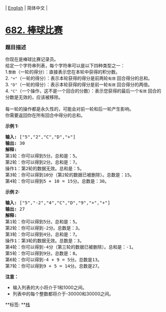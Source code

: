 | [English](README_EN.md) | 简体中文 |

# [682. 棒球比赛](https://leetcode-cn.com/problems/baseball-game)
 ### 题目描述
<p>你现在是棒球比赛记录员。<br>
给定一个字符串列表，每个字符串可以是以下四种类型之一：<br>
1.<code>整数</code>（一轮的得分）：直接表示您在本轮中获得的积分数。<br>
2. <code>&quot;+&quot;</code>（一轮的得分）：表示本轮获得的得分是前两轮<code>有效</code>&nbsp;回合得分的总和。<br>
3. <code>&quot;D&quot;</code>（一轮的得分）：表示本轮获得的得分是前一轮<code>有效</code>&nbsp;回合得分的两倍。<br>
4. <code>&quot;C&quot;</code>（一个操作，这不是一个回合的分数）：表示您获得的最后一个<code>有效</code>&nbsp;回合的分数是无效的，应该被移除。<br>
<br>
每一轮的操作都是永久性的，可能会对前一轮和后一轮产生影响。<br>
你需要返回你在所有回合中得分的总和。</p>

<p><strong>示例 1:</strong></p>

<pre><strong>输入:</strong> [&quot;5&quot;,&quot;2&quot;,&quot;C&quot;,&quot;D&quot;,&quot;+&quot;]
<strong>输出:</strong> 30
<strong>解释:</strong> 
第1轮：你可以得到5分。总和是：5。
第2轮：你可以得到2分。总和是：7。
操作1：第2轮的数据无效。总和是：5。
第3轮：你可以得到10分（第2轮的数据已被删除）。总数是：15。
第4轮：你可以得到5 + 10 = 15分。总数是：30。
</pre>

<p><strong>示例 2:</strong></p>

<pre><strong>输入:</strong> [&quot;5&quot;,&quot;-2&quot;,&quot;4&quot;,&quot;C&quot;,&quot;D&quot;,&quot;9&quot;,&quot;+&quot;,&quot;+&quot;]
<strong>输出:</strong> 27
<strong>解释:</strong> 
第1轮：你可以得到5分。总和是：5。
第2轮：你可以得到-2分。总数是：3。
第3轮：你可以得到4分。总和是：7。
操作1：第3轮的数据无效。总数是：3。
第4轮：你可以得到-4分（第三轮的数据已被删除）。总和是：-1。
第5轮：你可以得到9分。总数是：8。
第6轮：你可以得到-4 + 9 = 5分。总数是13。
第7轮：你可以得到9 + 5 = 14分。总数是27。
</pre>

<p><strong>注意：</strong></p>

<ul>
	<li>输入列表的大小将介于1和1000之间。</li>
	<li>列表中的每个整数都将介于-30000和30000之间。</li>
</ul>

**标签:	**[栈](https://leetcode-cn.com/tag/stack) 